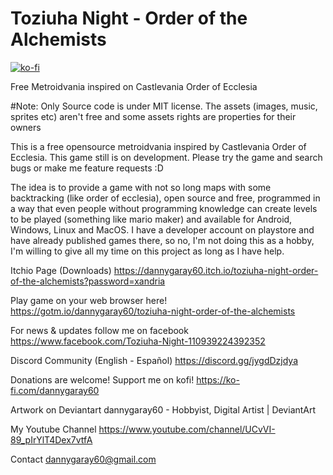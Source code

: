# Toziuha Night - Order of the Alchemists
[![ko-fi](https://ko-fi.com/img/githubbutton_sm.svg)](https://ko-fi.com/X8X82YWDI)

Free Metroidvania inspired on Castlevania Order of Ecclesia

#Note:
Only Source code is under MIT license. The assets (images, music, sprites etc) aren't free and some assets rights are properties for their owners

This is a free opensource metroidvania inspired by Castlevania Order of Ecclesia.
This game still is on development. Please try the game and search bugs or make me feature requests :D

The idea is to provide a game with not so long maps with some backtracking (like order of ecclesia), open source and free, programmed in a way that even people without programming knowledge can create levels to be played (something like mario maker) and available for Android, Windows, Linux and MacOS. I have a developer account on playstore and have already published games there, so no, I'm not doing this as a hobby, I'm willing to give all my time on this project as long as I have help.

Itchio Page (Downloads)
https://dannygaray60.itch.io/toziuha-night-order-of-the-alchemists?password=xandria

Play game on your web browser here!
https://gotm.io/dannygaray60/toziuha-night-order-of-the-alchemists


For news & updates follow me on facebook
https://www.facebook.com/Toziuha-Night-110939224392352


Discord Community (English - Español)
https://discord.gg/jygdDzjdya


Donations are welcome! Support me on kofi!
https://ko-fi.com/dannygaray60


Artwork on Deviantart
dannygaray60 - Hobbyist, Digital Artist | DeviantArt


My Youtube Channel
https://www.youtube.com/channel/UCvVI-89_pIrYlT4Dex7vtfA


Contact
dannygaray60@gmail.com


